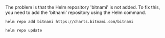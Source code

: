 The problem is that the Helm repository 'bitnami' is not added. To fix this, you need to add the 'bitnami' repository using the Helm command.
```
helm repo add bitnami https://charts.bitnami.com/bitnami
```
```
helm repo update
```